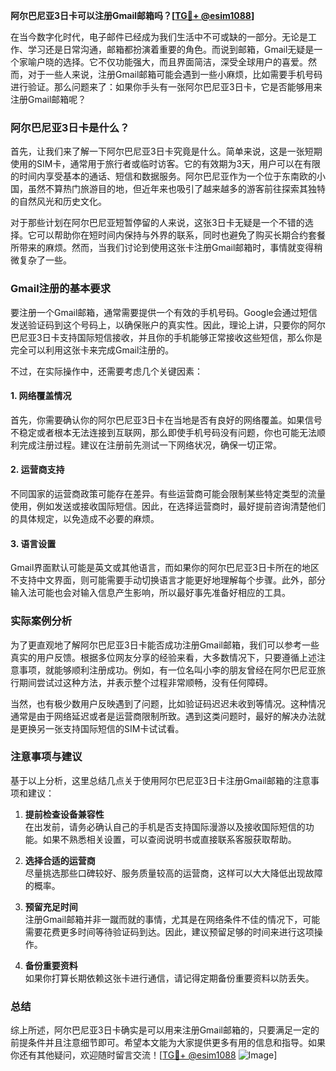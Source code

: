 **阿尔巴尼亚3日卡可以注册Gmail邮箱吗？[[TG💪+ @esim1088](https://t.me/s/esim1088)]**

在当今数字化时代，电子邮件已经成为我们生活中不可或缺的一部分。无论是工作、学习还是日常沟通，邮箱都扮演着重要的角色。而说到邮箱，Gmail无疑是一个家喻户晓的选择。它不仅功能强大，而且界面简洁，深受全球用户的喜爱。然而，对于一些人来说，注册Gmail邮箱可能会遇到一些小麻烦，比如需要手机号码进行验证。那么问题来了：如果你手头有一张阿尔巴尼亚3日卡，它是否能够用来注册Gmail邮箱呢？

### 阿尔巴尼亚3日卡是什么？

首先，让我们来了解一下阿尔巴尼亚3日卡究竟是什么。简单来说，这是一张短期使用的SIM卡，通常用于旅行者或临时访客。它的有效期为3天，用户可以在有限的时间内享受基本的通话、短信和数据服务。阿尔巴尼亚作为一个位于东南欧的小国，虽然不算热门旅游目的地，但近年来也吸引了越来越多的游客前往探索其独特的自然风光和历史文化。

对于那些计划在阿尔巴尼亚短暂停留的人来说，这张3日卡无疑是一个不错的选择。它可以帮助你在短时间内保持与外界的联系，同时也避免了购买长期合约套餐所带来的麻烦。然而，当我们讨论到使用这张卡注册Gmail邮箱时，事情就变得稍微复杂了一些。

### Gmail注册的基本要求

要注册一个Gmail邮箱，通常需要提供一个有效的手机号码。Google会通过短信发送验证码到这个号码上，以确保账户的真实性。因此，理论上讲，只要你的阿尔巴尼亚3日卡支持国际短信接收，并且你的手机能够正常接收这些短信，那么你是完全可以利用这张卡来完成Gmail注册的。

不过，在实际操作中，还需要考虑几个关键因素：

#### 1. **网络覆盖情况**
   首先，你需要确认你的阿尔巴尼亚3日卡在当地是否有良好的网络覆盖。如果信号不稳定或者根本无法连接到互联网，那么即使手机号码没有问题，你也可能无法顺利完成注册过程。建议在注册前先测试一下网络状况，确保一切正常。

#### 2. **运营商支持**
   不同国家的运营商政策可能存在差异。有些运营商可能会限制某些特定类型的流量使用，例如发送或接收国际短信。因此，在选择运营商时，最好提前咨询清楚他们的具体规定，以免造成不必要的麻烦。

#### 3. **语言设置**
   Gmail界面默认可能是英文或其他语言，而如果你的阿尔巴尼亚3日卡所在的地区不支持中文界面，则可能需要手动切换语言才能更好地理解每个步骤。此外，部分输入法可能也会对输入信息产生影响，所以最好事先准备好相应的工具。

### 实际案例分析

为了更直观地了解阿尔巴尼亚3日卡能否成功注册Gmail邮箱，我们可以参考一些真实的用户反馈。根据多位网友分享的经验来看，大多数情况下，只要遵循上述注意事项，就能够顺利注册成功。例如，有一位名叫小李的朋友曾经在阿尔巴尼亚旅行期间尝试过这种方法，并表示整个过程非常顺畅，没有任何障碍。

当然，也有极少数用户反映遇到了问题，比如验证码迟迟未收到等情况。这种情况通常是由于网络延迟或者是运营商限制所致。遇到这类问题时，最好的解决办法就是更换另一张支持国际短信的SIM卡试试看。

### 注意事项与建议

基于以上分析，这里总结几点关于使用阿尔巴尼亚3日卡注册Gmail邮箱的注意事项和建议：

1. **提前检查设备兼容性**  
   在出发前，请务必确认自己的手机是否支持国际漫游以及接收国际短信的功能。如果不熟悉相关设置，可以查阅说明书或直接联系客服获取帮助。

2. **选择合适的运营商**  
   尽量挑选那些口碑较好、服务质量较高的运营商，这样可以大大降低出现故障的概率。

3. **预留充足时间**  
   注册Gmail邮箱并非一蹴而就的事情，尤其是在网络条件不佳的情况下，可能需要花费更多时间等待验证码到达。因此，建议预留足够的时间来进行这项操作。

4. **备份重要资料**  
   如果你打算长期依赖这张卡进行通信，请记得定期备份重要资料以防丢失。

### 总结

综上所述，阿尔巴尼亚3日卡确实是可以用来注册Gmail邮箱的，只要满足一定的前提条件并且注意细节即可。希望本文能为大家提供更多有用的信息和指导。如果你还有其他疑问，欢迎随时留言交流！[[TG💪+ @esim1088](https://t.me/s/esim1088) ![Image](https://i.postimg.cc/4NQfJmqS/Snipaste-2025-05-13-00-14-12.png)]